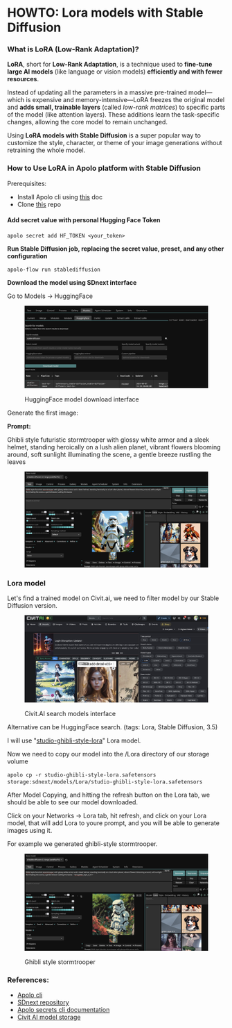 # HOWTO: Lora models with Stable Diffusion

### What is LoRA (Low-Rank Adaptation)?

**LoRA**, short for **Low-Rank Adaptation**, is a technique used to **fine-tune large AI models** (like language or vision models) **efficiently and with fewer resources**.

Instead of updating all the parameters in a massive pre-trained model—which is expensive and memory-intensive—LoRA freezes the original model and **adds small, trainable layers** (called _low-rank matrices_) to specific parts of the model (like attention layers). These additions learn the task-specific changes, allowing the core model to remain unchanged.

Using **LoRA models with Stable Diffusion** is a super popular way to customize the style, character, or theme of your image generations without retraining the whole model.

### How to Use LoRA in Apolo platform with Stable Diffusion

Prerequisites:

* Install Apolo cli using [this](https://docs.apolo.us/index/apolo-concepts-cli/installing) doc
* Clone [this](https://github.com/neuro-inc/sdnext) repo

#### Add secret value with personal Hugging Face Token&#x20;

```
apolo secret add HF_TOKEN <your_token>
```

**Run Stable Diffusion job, replacing the secret value, preset, and any other configuration**

```
apolo-flow run stablediffusion
```

**Download the model using SDnext interface**

Go to Models -> HuggingFace

<figure><img src="../.gitbook/assets/image (29).png" alt=""><figcaption><p>HuggingFace model download interface</p></figcaption></figure>

Generate the first image:

**Prompt:**

Ghibli style futuristic stormtrooper with glossy white armor and a sleek helmet, standing heroically on a lush alien planet, vibrant flowers blooming around, soft sunlight illuminating the scene, a gentle breeze rustling the leaves

<figure><img src="../.gitbook/assets/image (31).png" alt=""><figcaption></figcaption></figure>

### Lora model

Let's find a trained model on Civit.ai, we need to filter model by our Stable Diffusion version.

<figure><img src="../.gitbook/assets/image (25).png" alt=""><figcaption><p>Civit.AI search models interface</p></figcaption></figure>

Alternative can be HuggingFace search. (tags: Lora, Stable Diffusion, 3.5)

I will use "[studio-ghibli-style-lora](https://huggingface.co/alvarobartt/ghibli-characters-sd3.5-lora)" Lora model.

Now we need to copy our model into the /Lora directory of our storage volume

```
apolo cp -r studio-ghibli-style-lora.safetensors storage:sdnext/models/Lora/studio-ghibli-style-lora.safetensors
```

After Model Copying, and hitting the refresh button on the Lora tab, we should be able to see our model downloaded.

Click on your Networks -> Lora tab, hit refresh, and click on your Lora model, that will add Lora to youre prompt, and you will be able to generate images using it.

For example we generated ghibli-style stormtrooper.

<figure><img src="../.gitbook/assets/image (32).png" alt=""><figcaption><p>Ghibli style stormtrooper</p></figcaption></figure>

### References:

* [Apolo cli](https://docs.apolo.us/index/apolo-concepts-cli/installing)
* [SDnext repository](https://github.com/neuro-inc/sdnext)
* [Apolo secrets cli documentation](https://docs.apolo.us/index/apolo-cli/commands/secret)
* [Civit AI model storage](https://civitai.com/)



